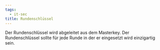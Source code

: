 ```yaml
---
tags:
  - it-sec
title: Rundenschlüssel
---
```

 Der Rundenschlüssel wird abgeleitet aus dem Masterkey.
 Der Rundenschlüssel sollte für jede Runde in der er eingesetzt wird einzigartig sein. 

 

